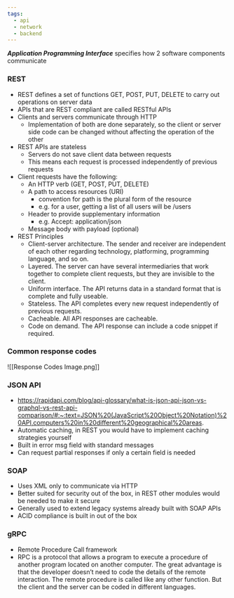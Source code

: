 ```yaml
---
tags:
  - api
  - network
  - backend
---
```

***Application Programming Interface***
	specifies how 2 software components communicate
### REST
- REST defines a set of functions GET, POST, PUT, DELETE to carry out operations on server data
- APIs that are REST compliant are called RESTful APIs
- Clients and servers communicate through HTTP
	- Implementation of both are done separately, so the client or server side code can be changed without affecting the operation of the other
- REST APIs are stateless
	- Servers do not save client data between requests
	- This means each request is processed independently of previous requests
- Client requests have the following:
	- An HTTP verb (GET, POST, PUT, DELETE)
	- A path to access resources (URI)
		- convention for path is the plural form of the resource
		- e.g. for a user, getting a list of all users will be /users
	- Header to provide supplementary information
		- e.g. Accept: application/json
	- Message body with payload (optional)
- REST Principles
	- Client-server architecture. The sender and receiver are independent of each other regarding technology, platforming, programming language, and so on.
	- Layered. The server can have several intermediaries that work together to complete client requests, but they are invisible to the client.
	- Uniform interface. The API returns data in a standard format that is complete and fully useable.
	- Stateless. The API completes every new request independently of previous requests.
	- Cacheable. All API responses are cacheable.
	- Code on demand. The API response can include a code snippet if required.
### Common response codes
![[Response Codes Image.png]]

### JSON API
- https://rapidapi.com/blog/api-glossary/what-is-json-api-json-vs-graphql-vs-rest-api-comparison/#:~:text=JSON%20(JavaScript%20Object%20Notation)%20API,computers%20in%20different%20geographical%20areas.
- Automatic caching, in REST you would have to implement caching strategies yourself
- Built in error msg field with standard messages
- Can request partial responses if only a certain field is needed

### SOAP
- Uses XML only to communicate via HTTP
- Better suited for security out of the box, in REST other modules would be needed to make it secure
- Generally used to extend legacy systems already built with SOAP APIs
- ACID compliance is built in out of the box

### gRPC
- Remote Procedure Call framework
- RPC is a protocol that allows a program to execute a procedure of another program located on another computer. The great advantage is that the developer doesn’t need to code the details of the remote interaction. The remote procedure is called like any other function. But the client and the server can be coded in different languages.